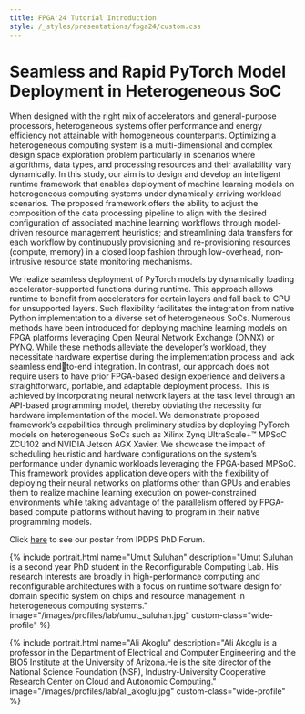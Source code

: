 ```yaml
---
title: FPGA'24 Tutorial Introduction
style: /_styles/presentations/fpga24/custom.css
---
```


# Seamless and Rapid PyTorch Model Deployment in Heterogeneous SoC

When designed with the right mix of accelerators and general-purpose processors, heterogeneous systems offer performance and energy efficiency not attainable with homogeneous counterparts. Optimizing a heterogeneous computing system is a multi-dimensional and complex design space exploration problem particularly in scenarios where algorithms, data types, and processing resources and their availability vary dynamically. In this study, our aim is to design and develop an intelligent runtime framework that enables deployment of machine learning models on heterogeneous computing systems under dynamically arriving workload scenarios. The proposed framework offers the ability to adjust the composition of the data processing pipeline to align with the desired configuration of associated machine learning workflows through model-driven resource management heuristics; and streamlining data transfers for each workflow by continuously provisioning and re-provisioning resources (compute, memory) in a closed loop fashion through low-overhead, non-intrusive resource state monitoring mechanisms.

We realize seamless deployment of PyTorch models by dynamically loading accelerator-supported functions during runtime. This approach allows runtime to benefit from accelerators for certain layers and fall back to CPU for unsupported layers. Such flexibility facilitates the integration from native Python implementation to a diverse set of heterogeneous SoCs. Numerous methods have been introduced for deploying machine learning models on FPGA platforms leveraging Open Neural Network Exchange (ONNX) or PYNQ. While these methods alleviate the developer’s workload, they necessitate hardware expertise during the implementation process and lack seamless endto-end integration. In contrast, our approach does not require users to have prior FPGA-based design experience and delivers a straightforward, portable, and adaptable deployment process. This is achieved by incorporating neural
network layers at the task level through an API-based programming model, thereby obviating the necessity for hardware implementation of the model. We demonstrate proposed framework’s capabilities through preliminary studies by deploying PyTorch models on heterogeneous SoCs such as Xilinx Zynq UltraScale+™ MPSoC ZCU102 and NVIDIA Jetson AGX Xavier. We showcase the impact of scheduling heuristic and hardware configurations on the system’s performance under dynamic workloads leveraging the FPGA-based MPSoC. This framework provides application developers with the flexibility of deploying their neural networks on platforms other than GPUs and enables them to realize machine learning execution on power-constrained environments while taking advantage of the parallelism offered by FPGA-based compute platforms without having to program in their native programming models.

Click [here](./posters/PyTorch.pdf) to see our poster from IPDPS PhD Forum.

{%
  include portrait.html
  name="Umut Suluhan"
  description="Umut Suluhan is a second year PhD student in the Reconfigurable Computing Lab. His research interests are broadly in high-performance computing and reconfigurable architectures with a focus on runtime software design for domain specific system on chips and resource management in heterogeneous computing systems."
  image="/images/profiles/lab/umut_suluhan.jpg"
  custom-class="wide-profile"
%}

{% 
  include portrait.html
  name="Ali Akoglu"
  description="Ali Akoglu is a professor in the Department of Electrical and Computer Engineering and the BIO5 Institute at the University of Arizona.He is the site director of the National Science Foundation (NSF), Industry-University Cooperative Research Center on Cloud and Autonomic Computing."
  image="/images/profiles/lab/ali_akoglu.jpg"
  custom-class="wide-profile"
%}


